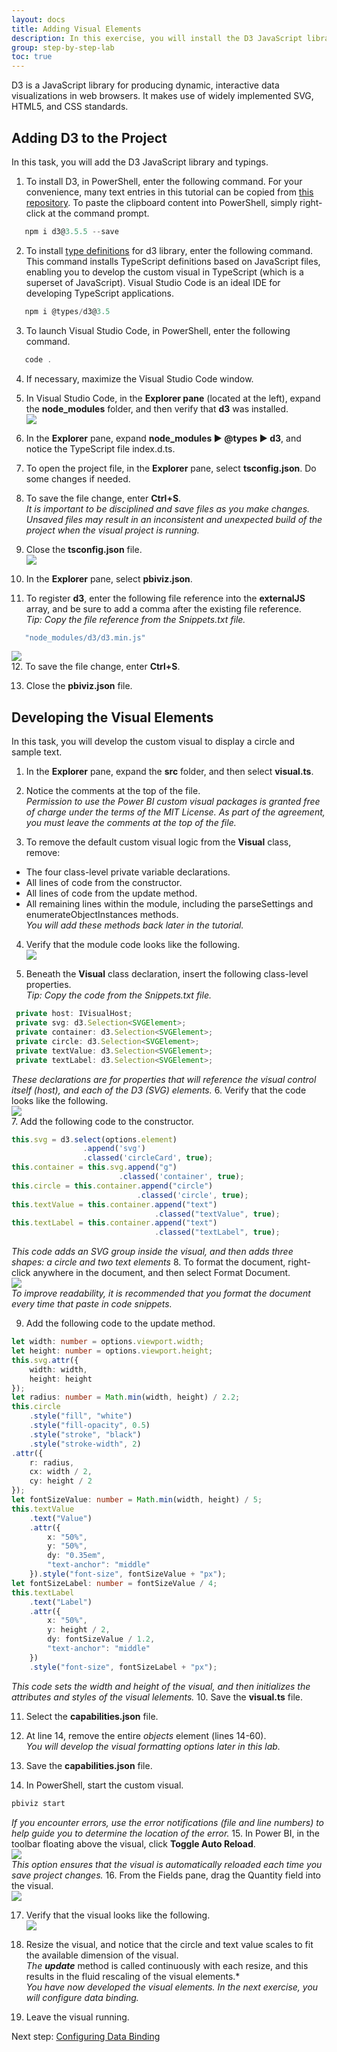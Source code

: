 ```yaml
---
layout: docs
title: Adding Visual Elements
description: In this exercise, you will install the D3 JavaScript library and typings, configure file dependencies, and then develop the custom visual to display a circle and text.
group: step-by-step-lab
toc: true
---
```


D3 is a JavaScript library for producing dynamic, interactive data visualizations in web browsers. It makes use of widely implemented SVG, HTML5, and CSS standards.

## Adding D3 to the Project
In this task, you will add the D3 JavaScript library and typings.

1. To install D3, in PowerShell, enter the following command.
For your convenience, many text entries in this tutorial can be copied from [this repository](https://github.com/uve/circlecard).
To paste the clipboard content into PowerShell, simply right-click at the command prompt.
```typescript
   npm i d3@3.5.5 --save
```
2. To install [type definitions](https://www.typescriptlang.org/docs/handbook/declaration-files/introduction.html) for d3 library, enter the following command.
This command installs TypeScript definitions based on JavaScript files, enabling you to develop the custom visual in TypeScript (which is a superset of JavaScript). Visual Studio Code is an ideal IDE for developing TypeScript applications.
```typescript
   npm i @types/d3@3.5
```
3. To launch Visual Studio Code, in PowerShell, enter the following command.
```typescript
   code .
```
4. If necessary, maximize the Visual Studio Code window.

5. In Visual Studio Code, in the **Explorer pane** (located at the left), expand the **node_modules** folder, and then verify that **d3** was installed.  
![](../images/explorer-pane.png)

6. In the **Explorer** pane, expand **node_modules ► @types ► d3**, and notice the TypeScript file index.d.ts.

7. To open the project file, in the **Explorer** pane, select **tsconfig.json**. Do some changes if needed.

8. To save the file change, enter **Ctrl+S**.  
*It is important to be disciplined and save files as you make changes. Unsaved files may result in
an inconsistent and unexpected build of the project when the visual project is running.*

9. Close the **tsconfig.json** file.  
![](../images/close-tsconfig.png)

10. In the **Explorer** pane, select **pbiviz.json**.

11. To register **d3**, enter the following file reference into the **externalJS** array, and be sure to add a
comma after the existing file reference.  
*Tip: Copy the file reference from the Snippets.txt file.*
```typescript
   "node_modules/d3/d3.min.js"
```
![](../images/external-js.png)  
12. To save the file change, enter **Ctrl+S**.

13. Close the **pbiviz.json** file.

## Developing the Visual Elements
In this task, you will develop the custom visual to display a circle and sample text.

1. In the **Explorer** pane, expand the **src** folder, and then select **visual.ts**.

2. Notice the comments at the top of the file.  
*Permission to use the Power BI custom visual packages is granted free of charge under the terms of the MIT License. As part of the agreement, you must leave the comments at the top of the file.*

3. To remove the default custom visual logic from the **Visual** class, remove:
* The four class-level private variable declarations.
* All lines of code from the constructor.
* All lines of code from the update method.
* All remaining lines within the module, including the parseSettings and enumerateObjectInstances methods.  
*You will add these methods back later in the tutorial.*

4. Verify that the module code looks like the following.  
![](../images/visual-template.png)  

5. Beneath the **Visual** class declaration, insert the following class-level properties.  
*Tip: Copy the code from the Snippets.txt file.*
```typescript
 private host: IVisualHost;
 private svg: d3.Selection<SVGElement>;
 private container: d3.Selection<SVGElement>;
 private circle: d3.Selection<SVGElement>;
 private textValue: d3.Selection<SVGElement>;
 private textLabel: d3.Selection<SVGElement>;
```
*These declarations are for properties that will reference the visual control itself (host), and each of the D3 (SVG) elements.*
6. Verify that the code looks like the following.  
![](../images/visual-class-declaration.png)  
7. Add the following code to the constructor.  
```typescript
this.svg = d3.select(options.element)
                .append('svg')
                .classed('circleCard', true);
this.container = this.svg.append("g")
                        .classed('container', true);
this.circle = this.container.append("circle")
                            .classed('circle', true);
this.textValue = this.container.append("text")
                                .classed("textValue", true);
this.textLabel = this.container.append("text")
                                .classed("textLabel", true);
```
*This code adds an SVG group inside the visual, and then adds three shapes: a circle and two text elements*
8. To format the document, right-click anywhere in the document, and then select Format Document.  
![](../images/format-document.png)  
*To improve readability, it is recommended that you format the document every time that paste in code snippets.*

9. Add the following code to the update method.  
```typescript
let width: number = options.viewport.width;
let height: number = options.viewport.height;
this.svg.attr({
    width: width,
    height: height
});
let radius: number = Math.min(width, height) / 2.2;
this.circle
    .style("fill", "white")
    .style("fill-opacity", 0.5)
    .style("stroke", "black")
    .style("stroke-width", 2)
.attr({
    r: radius,
    cx: width / 2,
    cy: height / 2
});
let fontSizeValue: number = Math.min(width, height) / 5;
this.textValue
    .text("Value")
    .attr({
        x: "50%",
        y: "50%",
        dy: "0.35em",
        "text-anchor": "middle"
    }).style("font-size", fontSizeValue + "px");
let fontSizeLabel: number = fontSizeValue / 4;
this.textLabel
    .text("Label")
    .attr({
        x: "50%",
        y: height / 2,
        dy: fontSizeValue / 1.2,
        "text-anchor": "middle"
    })
    .style("font-size", fontSizeLabel + "px");
```
*This code sets the width and height of the visual, and then initializes the attributes and styles of the visual lelements.*
10. Save the **visual.ts** file.

11. Select the **capabilities.json** file.

12. At line 14, remove the entire *objects* element (lines 14-60).  
*You will develop the visual formatting options later in this lab.*
13. Save the **capabilities.json** file.
14. In PowerShell, start the custom visual.
```typescript
pbiviz start
```
*If you encounter errors, use the error notifications (file and line numbers) to help guide you to determine the location of the error.*
15. In Power BI, in the toolbar floating above the visual, click **Toggle Auto Reload**.  
![](../images/toggle-auto-reload.png)  
*This option ensures that the visual is automatically reloaded each time you save project changes.*
16. From the Fields pane, drag the Quantity field into the visual.  
![](../images/quantity-field.png) 

17. Verify that the visual looks like the following.  
![](../images/visual-value.png) 

 18. Resize the visual, and notice that the circle and text value scales to fit the available dimension of the visual.  
*The **update*** method is called continuously with each resize, and this results in the fluid rescaling of the visual elements.*  
*You have now developed the visual elements. In the next exercise, you will configure data binding.*
19. Leave the visual running.

Next step: [Configuring Data Binding](../configuring-data-binding/)